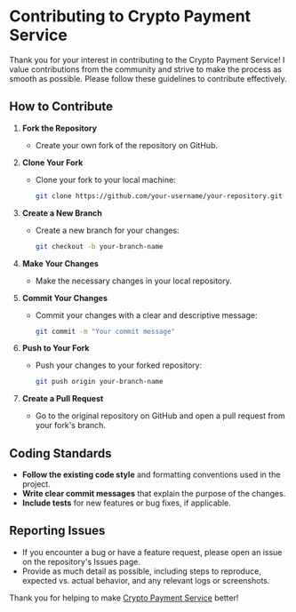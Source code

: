 # Contributing to Crypto Payment Service

Thank you for your interest in contributing to the Crypto Payment Service! I value contributions from the community and strive to make the process as smooth as possible. Please follow these guidelines to contribute effectively.

## How to Contribute

1. **Fork the Repository**
   - Create your own fork of the repository on GitHub.

2. **Clone Your Fork**
   - Clone your fork to your local machine:
     ```bash
     git clone https://github.com/your-username/your-repository.git

3. **Create a New Branch**
    - Create a new branch for your changes:
      ```bash
      git checkout -b your-branch-name
      ```

4. **Make Your Changes**
    - Make the necessary changes in your local repository.

5. **Commit Your Changes**
    - Commit your changes with a clear and descriptive message:
      ```bash
      git commit -m "Your commit message"
      ```

6. **Push to Your Fork**
    - Push your changes to your forked repository:
      ```bash
      git push origin your-branch-name
      ```

7. **Create a Pull Request**
    - Go to the original repository on GitHub and open a pull request from your fork's branch.

## Coding Standards

- **Follow the existing code style** and formatting conventions used in the project.
- **Write clear commit messages** that explain the purpose of the changes.
- **Include tests** for new features or bug fixes, if applicable.

## Reporting Issues

- If you encounter a bug or have a feature request, please open an issue on the repository's Issues page.
- Provide as much detail as possible, including steps to reproduce, expected vs. actual behavior, and any relevant logs or screenshots.

Thank you for helping to make [Crypto Payment Service](https://github.com/doottoy/crypto_payment) better!
